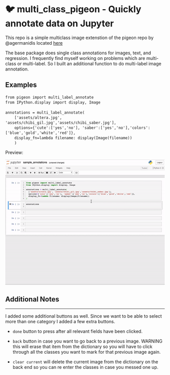 🐦 multi_class_pigeon - Quickly annotate data on Jupyter
========================

This repo is a simple multiclass image extenstion of the pigeon repo by
@agermanidis located [here](https://github.com/agermanidis/pigeon)

The base package does single class annotations for images, text, and regression. 
I frequently find myself working on problems which are multi-class or multi-label.
So I built an additional function to do multi-label image annotation.


Examples
-----
```
from pigeon import multi_label_annotate
from IPython.display import display, Image

annotations = multi_label_annotate(
    ['assets/altera.jpg', 'assets/chibi_gil.jpg','assets/chibi_saber.jpg'],
    options={'cute':['yes','no'], 'saber':['yes','no'],'colors':['blue','gold','white','red']},
    display_fn=lambda filename: display(Image(filename))
    )
```
Preview:

![alt text](/assets/sample_usage3.gif)

## Additional Notes
____
I added some additional buttons as well. Since we want to be able to select more than one category I added a few extra buttons.

- `done` button to press after all relevant fields have been clicked. 

- `back` button in case you want to go back to a previous image. WARNING this will erase that item from the dictionary so you will have to click through all the classes you want to mark for that previous image again. 

- `clear current` will delete the current image from the dictionary on the back end so you can re enter the classes in case you messed one up.
